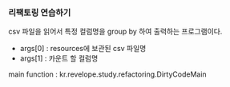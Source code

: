 ### 리팩토링 연습하기

csv 파일을 읽어서 특정 컬럼명을 group by 하여 출력하는 프로그램이다.
- args[0] : resources에 보관된 csv 파일명
- args[1] : 카운트 할 컬럼명

main function : kr.revelope.study.refactoring.DirtyCodeMain